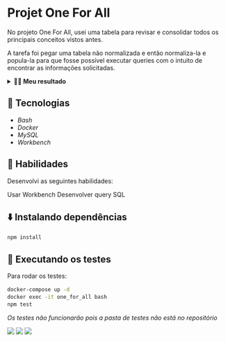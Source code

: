 
# Projet One For All

No projeto One For All, usei uma tabela para revisar e consolidar todos os principais conceitos vistos antes.

A tarefa foi pegar uma tabela não normalizada e então normaliza-la e popula-la para que fosse possível executar queries com o intuito de encontrar as informações solicitadas.

<details>
  <summary><strong>👨‍💻 Meu resultado</strong></summary><br />
<img src="./images/one-for-all.png"/>
</details>

## 🚀 Tecnologias

* _Bash_
* _Docker_
* _MySQL_
* _Workbench_
## 📌 Habilidades
Desenvolvi as seguintes habilidades:

Usar Workbench
Desenvolver query SQL
## ⬇️ Instalando dependências
 ```bash
 npm install
 ```

## 🧪 Executando os testes
Para rodar os testes:

```bash
docker-compose up -d
docker exec -it one_for_all bash
npm test
```

_Os testes não funcionarão pois a pasta de testes não está no repositório_

<div> 
  <a href = "mailto:hsncorretor@gmail.com"><img src="https://img.shields.io/badge/-Gmail-%23333?style=for-the-badge&logo=gmail&logoColor=white" target="_blank"></a>
  <a href="https://www.linkedin.com/in/henriquen-dev/" target="_blank"><img src="https://img.shields.io/badge/-LinkedIn-%230077B5?style=for-the-badge&logo=linkedin&logoColor=white" target="_blank"></a>
    <a href="https://instagram.com/henrique.s.nasc" target="_blank"><img src="https://img.shields.io/badge/-Instagram-%23E4405F?style=for-the-badge&logo=instagram&logoColor=white" target="_blank"></a> 
</div>
